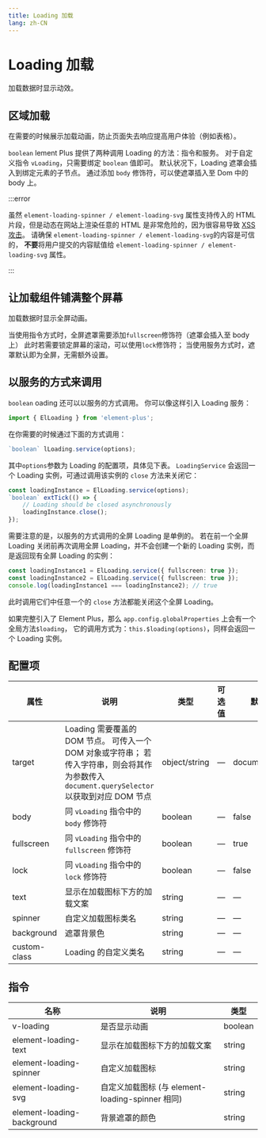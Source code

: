 ```yaml
---
title: Loading 加载
lang: zh-CN
---
```


# Loading 加载

加载数据时显示动效。

## 区域加载

在需要的时候展示加载动画，防止页面失去响应提高用户体验（例如表格）。

`boolean` lement Plus 提供了两种调用 Loading 的方法：指令和服务。 对于自定义指令 `vLoading`，只需要绑定 `boolean` 值即可。 默认状况下，Loading 遮罩会插入到绑定元素的子节点。 通过添加 `body` 修饰符，可以使遮罩插入至 Dom 中的 body 上。

<code src="./basic.tsx"></code>

<!-- ## 自定义加载中组件内容

你可以自定义加载中组件的文字，图标，以及背景颜色。

在绑定了`vLoading`指令的元素上添加`element-loading-text`属性，其值会被渲染为加载文案，并显示在加载图标的下方。 类似地，`element-loading-spinner`、`element-loading-background` 和 `element-loading-svg` 属性分别用来设定 svg 图标、背景色值、加载图标。

<code src="./customization.tsx"></code> -->

:::error

虽然 `element-loading-spinner / element-loading-svg` 属性支持传入的 HTML 片段，但是动态在网站上渲染任意的 HTML 是非常危险的，因为很容易导致 [XSS 攻击](https://en.wikipedia.org/wiki/Cross-site_scripting)。 请确保 `element-loading-spinner / element-loading-svg`的内容是可信的， **不要**将用户提交的内容赋值给 `element-loading-spinner / element-loading-svg` 属性。

:::

## 让加载组件铺满整个屏幕

加载数据时显示全屏动画。

当使用指令方式时，全屏遮罩需要添加`fullscreen`修饰符（遮罩会插入至 body 上） 此时若需要锁定屏幕的滚动，可以使用`lock`修饰符； 当使用服务方式时，遮罩默认即为全屏，无需额外设置。

<code src="./fullscreen.tsx"></code>

## 以服务的方式来调用

`boolean` oading 还可以以服务的方式调用。 你可以像这样引入 Loading 服务：

```ts
import { ElLoading } from 'element-plus';
```

在你需要的时候通过下面的方式调用：

```ts
`boolean` lLoading.service(options);
```

其中`options`参数为 Loading 的配置项，具体见下表。 `LoadingService` 会返回一个 Loading 实例，可通过调用该实例的 `close` 方法来关闭它：

```ts
const loadingInstance = ElLoading.service(options);
`boolean` extTick(() => {
    // Loading should be closed asynchronously
    loadingInstance.close();
});
```

需要注意的是，以服务的方式调用的全屏 Loading 是单例的。 若在前一个全屏 Loading 关闭前再次调用全屏 Loading，并不会创建一个新的 Loading 实例，而是返回现有全屏 Loading 的实例：

```ts
const loadingInstance1 = ElLoading.service({ fullscreen: true });
const loadingInstance2 = ElLoading.service({ fullscreen: true });
console.log(loadingInstance1 === loadingInstance2); // true
```

此时调用它们中任意一个的 `close` 方法都能关闭这个全屏 Loading。

如果完整引入了 Element Plus，那么 `app.config.globalProperties` 上会有一个全局方法`$loading`， 它的调用方式为：`this.$loading(options)`，同样会返回一个 Loading 实例。

## 配置项

| 属性         | 说明                                                                                                                                         | 类型          | 可选值 | 默认值        |
| ------------ | -------------------------------------------------------------------------------------------------------------------------------------------- | ------------- | ------ | ------------- |
| target       | Loading 需要覆盖的 DOM 节点。 可传入一个 DOM 对象或字符串； 若传入字符串，则会将其作为参数传入 `document.querySelector`以获取到对应 DOM 节点 | object/string | —      | document.body |
| body         | 同 `vLoading` 指令中的 `body` 修饰符                                                                                                         | boolean       | —      | false         |
| fullscreen   | 同 `vLoading` 指令中的 `fullscreen` 修饰符                                                                                                   | boolean       | —      | true          |
| lock         | 同 `vLoading` 指令中的 `lock` 修饰符                                                                                                         | boolean       | —      | false         |
| text         | 显示在加载图标下方的加载文案                                                                                                                 | string        | —      | —             |
| spinner      | 自定义加载图标类名                                                                                                                           | string        | —      | —             |
| background   | 遮罩背景色                                                                                                                                   | string        | —      | —             |
| custom-class | Loading 的自定义类名                                                                                                                         | string        | —      | —             |

## 指令

| 名称                       | 说明                                             | 类型    |
| -------------------------- | ------------------------------------------------ | ------- |
| v-loading                  | 是否显示动画                                     | boolean |
| element-loading-text       | 显示在加载图标下方的加载文案                     | string  |
| element-loading-spinner    | 自定义加载图标                                   | string  |
| element-loading-svg        | 自定义加载图标 (与 element-loading-spinner 相同) | string  |
| element-loading-background | 背景遮罩的颜色                                   | string  |
